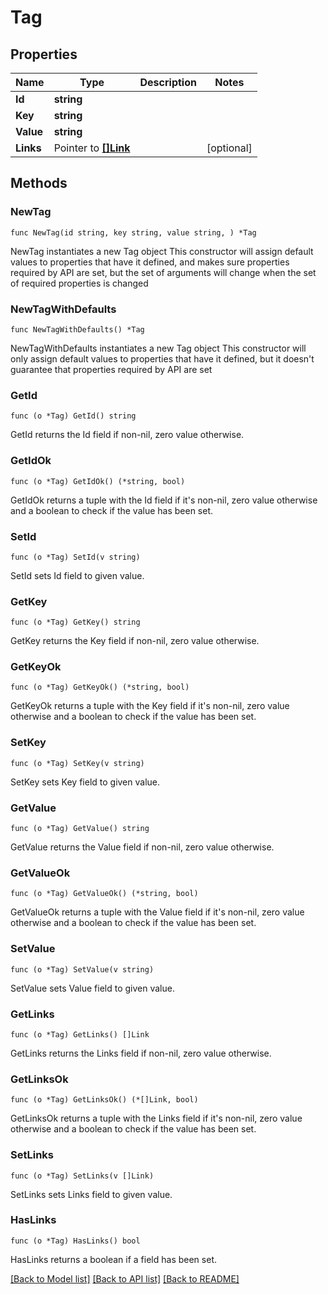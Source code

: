 # Tag

## Properties

Name | Type | Description | Notes
------------ | ------------- | ------------- | -------------
**Id** | **string** |  | 
**Key** | **string** |  | 
**Value** | **string** |  | 
**Links** | Pointer to [**[]Link**](Link.md) |  | [optional] 

## Methods

### NewTag

`func NewTag(id string, key string, value string, ) *Tag`

NewTag instantiates a new Tag object
This constructor will assign default values to properties that have it defined,
and makes sure properties required by API are set, but the set of arguments
will change when the set of required properties is changed

### NewTagWithDefaults

`func NewTagWithDefaults() *Tag`

NewTagWithDefaults instantiates a new Tag object
This constructor will only assign default values to properties that have it defined,
but it doesn't guarantee that properties required by API are set

### GetId

`func (o *Tag) GetId() string`

GetId returns the Id field if non-nil, zero value otherwise.

### GetIdOk

`func (o *Tag) GetIdOk() (*string, bool)`

GetIdOk returns a tuple with the Id field if it's non-nil, zero value otherwise
and a boolean to check if the value has been set.

### SetId

`func (o *Tag) SetId(v string)`

SetId sets Id field to given value.


### GetKey

`func (o *Tag) GetKey() string`

GetKey returns the Key field if non-nil, zero value otherwise.

### GetKeyOk

`func (o *Tag) GetKeyOk() (*string, bool)`

GetKeyOk returns a tuple with the Key field if it's non-nil, zero value otherwise
and a boolean to check if the value has been set.

### SetKey

`func (o *Tag) SetKey(v string)`

SetKey sets Key field to given value.


### GetValue

`func (o *Tag) GetValue() string`

GetValue returns the Value field if non-nil, zero value otherwise.

### GetValueOk

`func (o *Tag) GetValueOk() (*string, bool)`

GetValueOk returns a tuple with the Value field if it's non-nil, zero value otherwise
and a boolean to check if the value has been set.

### SetValue

`func (o *Tag) SetValue(v string)`

SetValue sets Value field to given value.


### GetLinks

`func (o *Tag) GetLinks() []Link`

GetLinks returns the Links field if non-nil, zero value otherwise.

### GetLinksOk

`func (o *Tag) GetLinksOk() (*[]Link, bool)`

GetLinksOk returns a tuple with the Links field if it's non-nil, zero value otherwise
and a boolean to check if the value has been set.

### SetLinks

`func (o *Tag) SetLinks(v []Link)`

SetLinks sets Links field to given value.

### HasLinks

`func (o *Tag) HasLinks() bool`

HasLinks returns a boolean if a field has been set.


[[Back to Model list]](../README.md#documentation-for-models) [[Back to API list]](../README.md#documentation-for-api-endpoints) [[Back to README]](../README.md)


